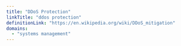 ```yaml
---
title: "DDoS Protection"
linkTitle: "ddos protection"
definitionLink: "https://en.wikipedia.org/wiki/DDoS_mitigation"
domains:
  - "systems management"
---
```

